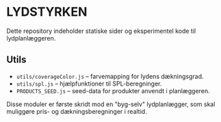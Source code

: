 # LYDSTYRKEN

Dette repository indeholder statiske sider og eksperimentel kode til lydplanlæggeren.

## Utils

- `utils/coverageColor.js` – farvemapping for lydens dækningsgrad.
- `utils/spl.js` – hjælpfunktioner til SPL-beregninger.
- `PRODUCTS_SEED.js` – seed-data for produkter anvendt i planlæggeren.

Disse moduler er første skridt mod en "byg-selv" lydplanlægger, som skal muliggøre pris- og dækningsberegninger i realtid.
